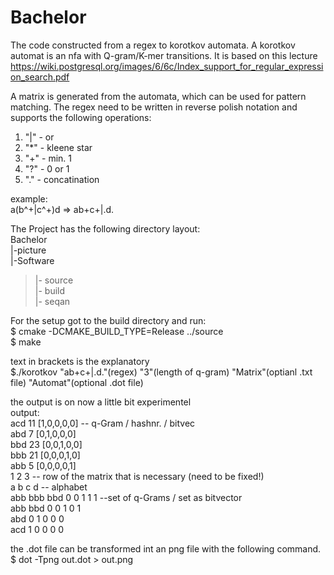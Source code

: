 # Bachelor
The code constructed from a regex to korotkov automata.
A korotkov automat is an nfa with Q-gram/K-mer transitions.
It is based on this lecture https://wiki.postgresql.org/images/6/6c/Index_support_for_regular_expression_search.pdf

A matrix is generated from the automata, which can be used for pattern matching.
The regex need to be written in reverse polish notation and supports the following operations:<br>
1. "|" - or <br>
2. "*" - kleene star<br>
3. "+" - min. 1<br>
4. "?" - 0 or 1<br>
5. "." - concatination<br>

example:<br>
a(b^+|c^+)d => ab+c+|.d.<br>

The Project has the following directory layout:<br>
Bachelor<br>
|-picture<br>
|-Software<br>
>|- source<br>
>|- build<br>
>|- seqan<br>

For the setup got to the build directory and run: <br>
$ cmake -DCMAKE_BUILD_TYPE=Release ../source <br>
$ make <br>

text in brackets is the explanatory<br>
$./korotkov "ab+c+|.d."(regex) "3"(length of q-gram) "Matrix"(optianl .txt file) "Automat"(optional .dot file)<br>

the output is on now a little bit experimentel<br>
output:<br>
acd 11 [1,0,0,0,0] -- q-Gram / hashnr. / bitvec<br>
abd 7 [0,1,0,0,0]<br>
bbd 23 [0,0,1,0,0]<br>
bbb 21 [0,0,0,1,0]<br>
abb 5 [0,0,0,0,1]<br>
1 2 3  -- row of the matrix that is necessary (need to be fixed!)<br>
a b c d  -- alphabet <br>
abb bbb bbd 0 0 1 1 1 --set of q-Grams / set as bitvector<br>
abb bbd 0 0 1 0 1 <br>
abd 0 1 0 0 0 <br>
acd 1 0 0 0 0 <br>

the .dot file can be transformed int an png file with the following command.<br>
$ dot -Tpng out.dot > out.png

